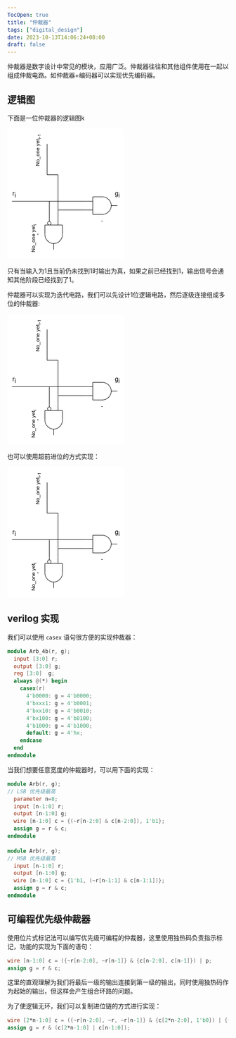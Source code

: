 ```yaml
---
TocOpen: true
title: "仲裁器"
tags: ["digital_design"]
date: 2023-10-13T14:06:24+08:00
draft: false
---
```

仲裁器是数字设计中常见的模块，应用广泛。仲裁器往往和其他组件使用在一起以组成仲裁电路。如仲裁器+编码器可以实现优先编码器。

## 逻辑图
下面是一位仲裁器的逻辑图k

![一位仲裁器逻辑图](/image/digital_design/one_arb.png)

只有当输入为1且当前仍未找到1时输出为真，如果之前已经找到1，输出信号会通知其他阶段已经找到了1。

仲裁器可以实现为迭代电路，我们可以先设计1位逻辑电路，然后逐级连接组成多位的仲裁器:

![多位仲裁器迭代电路](/image/digital_design/one_arb.png) 

也可以使用超前进位的方式实现：

![超前进位的仲裁器实现](/image/digital_design/one_arb.png) 

## verilog 实现
我们可以使用 `casex` 语句很方便的实现仲裁器：
```verilog
module Arb_4b(r, g);
  input [3:0] r;
  output [3:0] g;
  reg [3:0]  g;
  always @(*) begin 
    casex(r) 
      4'b0000: g = 4'b0000;
      4'bxxx1: g = 4'b0001;
      4'bxx10: g = 4'b0010;
      4'bx100: g = 4'b0100;
      4'b1000: g = 4'b1000;
      default: g = 4'hx;
    endcase
  end
endmodule
```

当我们想要任意宽度的仲裁器时，可以用下面的实现：
```verilog
module Arb(r, g);
// LSB 优先级最高
  parameter n=8;
  input [n-1:0] r;
  output [n-1:0] g;
  wire [n-1:0] c = {(~r[n-2:0] & c[n-2:0]), 1'b1};
  assign g = r & c; 
endmodule

module Arb(r, g);
// MSB 优先级最高
  input [n-1:0] r;
  output [n-1:0] g;
  wire [n-1:0] c = {1'b1, (~r[n-1:1] & c[n-1:1])};
  assign g = r & c;
endmodule
```
## 可编程优先级仲裁器
使用位片式标记法可以编写优先级可编程的仲裁器，这里使用独热码负责指示标记，功能的实现为下面的语句：
```verilog
wire [n-1:0] c = ({~r[n-2:0], ~r[n-1]} & {c[n-2:0], c[n-1]}) | p;
assign g = r & c;
```
这里的直观理解为我们将最后一级的输出连接到第一级的输出，同时使用独热码作为起始的输出，但这样会产生组合环路的问题。

为了使逻辑无环，我们可以复制进位链的方式进行实现：
```verilog
wire [2*n-1:0] c = ({~r[n-2:0], ~r, ~r[n-1]} & {c[2*n-2:0], 1'b0}) | {{n{1'b0}}, p};
assign g = r & (c[2*n-1:0] | c[n-1:0]);
```
